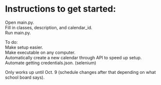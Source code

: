 # Instructions to get started:  
  
Open main.py.  
Fill in classes, description, and calendar_id.  
Run main.py.

To do:  
Make setup easier.  
Make executable on any computer.  
Automatically create a new calendar through API to speed up setup.  
Automate getting credentials.json. (selenium)  
  
Only works up until Oct. 9 (schedule changes after that depending on what school board says).
